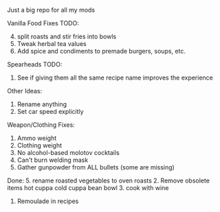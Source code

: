 Just a big repo for all my mods


Vanilla Food Fixes TODO:

4. split roasts and stir fries into bowls
6. Tweak herbal tea values
7. Add spice and condiments to premade burgers, soups, etc.

Spearheads TODO:
1. See if giving them all the same recipe name improves the experience


Other Ideas:
1. Rename anything
2. Set car speed explicitly




Weapon/Clothing Fixes:
1. Ammo weight
2. Clothing weight
3. No alcohol-based molotov cocktails
4. Can't burn welding mask
5. Gather gunpowder from ALL bullets (some are missing)


Done:
5. rename roasted vegetables to oven roasts
2. Remove obsolete items
    hot cuppa
    cold cuppa
    bean bowl
3. cook with wine
1. Remoulade in recipes

